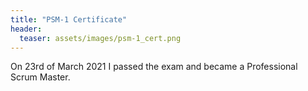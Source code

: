```yaml
---
title: "PSM-1 Certificate"
header:
  teaser: assets/images/psm-1_cert.png
---
```


On 23rd of March 2021 I passed the exam and became a Professional Scrum Master. 

